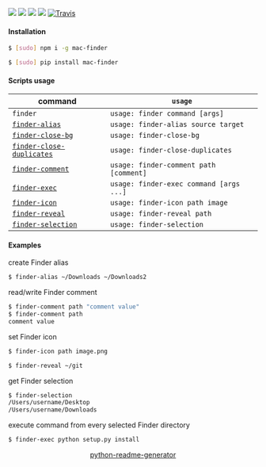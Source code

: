 <!--
https://pypi.org/project/readme-generator/
https://pypi.org/project/python-readme-generator/
-->

[![](https://img.shields.io/badge/OS-macOS-blue.svg?longCache=True)]()
[![](https://img.shields.io/badge/language-AppleScript-blue.svg?longCache=True)]()
[![](https://img.shields.io/pypi/v/mac-finder.svg?maxAge=3600)](https://pypi.org/project/mac-finder/)
[![](https://img.shields.io/npm/v/mac-finder.svg?maxAge=3600)](https://www.npmjs.com/package/mac-finder)
[![Travis](https://api.travis-ci.org/looking-for-a-job/mac-finder.svg?branch=master)](https://travis-ci.org/looking-for-a-job/mac-finder/)

#### Installation
```bash
$ [sudo] npm i -g mac-finder
```
```bash
$ [sudo] pip install mac-finder
```

#### Scripts usage
command|`usage`
-|-
`finder` |`usage: finder command [args]`
[`finder-alias`](# "create Finder alias") |`usage: finder-alias source target`
[`finder-close-bg`](# "close background windows") |`usage: finder-close-bg`
[`finder-close-duplicates`](# "close duplicates") |`usage: finder-close-duplicates`
[`finder-comment`](# "read/write Finder comment") |`usage: finder-comment path [comment]`
[`finder-exec`](# "execute command from every selected Finder directory") |`usage: finder-exec command [args ...]`
[`finder-icon`](# "set Finder item icon") |`usage: finder-icon path image`
[`finder-reveal`](# "reveal the path in the Finder. 'open -R' replacement") |`usage: finder-reveal path`
[`finder-selection`](# "Finder selection") |`usage: finder-selection`

#### Examples
create Finder alias
```bash
$ finder-alias ~/Downloads ~/Downloads2
```

read/write Finder comment
```bash
$ finder-comment path "comment value"
$ finder-comment path
comment value
```

set Finder icon
```bash
$ finder-icon path image.png
```


```bash
$ finder-reveal ~/git
```

get Finder selection
```bash
$ finder-selection
/Users/username/Desktop
/Users/username/Downloads
```

execute command from every selected Finder directory
```bash
$ finder-exec python setup.py install
```

<p align="center">
    <a href="https://pypi.org/project/python-readme-generator/">python-readme-generator</a>
</p>
